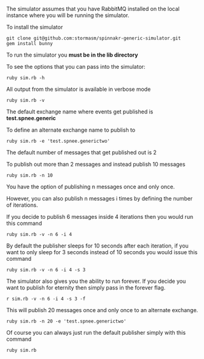The simulator assumes that you have RabbitMQ installed on the local
instance where you will be running the simulator.

To install the simulator

```
git clone git@github.com:stormasm/spinnakr-generic-simulator.git
gem install bunny
```

To run the simulator you **must be in the lib directory**

To see the options that you can pass into the simulator:

```
ruby sim.rb -h
```

All output from the simulator is available in verbose mode

```
ruby sim.rb -v
```

The default exchange name where events get published is **test.spnee.generic**

To define an alternate exchange name to publish to

```
ruby sim.rb -e 'test.spnee.generictwo'
```

The default number of messages that get published out is 2

To publish out more than 2 messages and instead publish 10 messages

```
ruby sim.rb -n 10
```

You have the option of publishing n messages once and only once.

However, you can also publish n messages i times by defining the number of iterations.

If you decide to publish 6 messages inside 4 iterations then you would run this command

```
ruby sim.rb -v -n 6 -i 4
```

By default the publisher sleeps for 10 seconds after each iteration, if you want to only
sleep for 3 seconds instead of 10 seconds you would issue this command

```
ruby sim.rb -v -n 6 -i 4 -s 3
```

The simulator also gives you the ability to run forever.  If you decide you want to publish for
eternity then simply pass in the forever flag.

```
r sim.rb -v -n 6 -i 4 -s 3 -f
```

This will publish 20 messages once and only once to an alternate exchange.

```
ruby sim.rb -n 20 -e 'test.spnee.generictwo'
```

Of course you can always just run the default publisher simply with this command

```
ruby sim.rb
```
